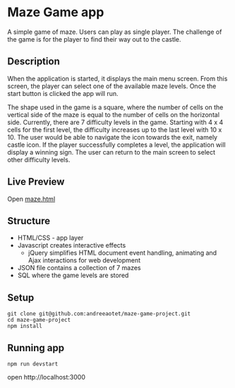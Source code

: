 # Maze Game app

A simple game of maze. 
Users can play as single player. The challenge of the game is for the player to find their way out to the castle.

## Description

When the application is started, it displays the main menu screen. From this screen, the player can select one of the available maze levels. Once the start button is clicked the app will run. 

The shape used in the game is a square, where the number of cells on the vertical side of the maze is equal to the number of cells on the horizontal side. Currently, there are 7 difficulty levels in the game. Starting with 4 x 4 cells for the first level, the difficulty increases up to the last level with 10 x 10. The user would be able to navigate the icon towards the exit, namely castle icon.
If the player successfully completes a level, the application will display a winning sign. The user can return to the main screen to select other difficulty levels.

## Live Preview

Open [maze.html](https://andreeaotet.github.io/maze-game-project/public/index.html)

## Structure

 - HTML/CSS - app layer
 - Javascript creates interactive effects
   - jQuery simplifies HTML document event handling, animating and Ajax interactions for web development
 - JSON file contains a collection of 7 mazes
 - SQL where the game levels are stored

## Setup

```
git clone git@github.com:andreeaotet/maze-game-project.git
cd maze-game-project
npm install
```

## Running app

```
npm run devstart
```

open http://localhost:3000